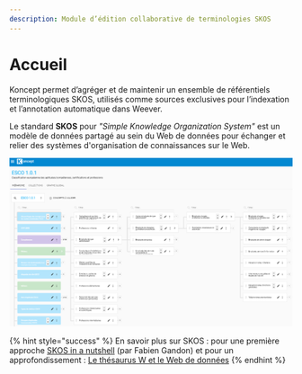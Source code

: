```yaml
---
description: Module d’édition collaborative de terminologies SKOS
---
```


# Accueil

Koncept permet d’agréger et de maintenir un ensemble de référentiels terminologiques SKOS, utilisés comme sources exclusives pour l’indexation et l’annotation automatique dans Weever. 

Le standard **SKOS** pour  _"Simple Knowledge Organization System"_ est un modèle de données partagé au sein du Web de données pour échanger et relier des systèmes d'organisation de connaissances sur le Web.

![Exemple du Th&#xE9;saurus ESCO \(classification europ&#xE9;enne des comp&#xE9;tences\)](.gitbook/assets/image%20%282%29.png)

{% hint style="success" %}
En savoir plus sur SKOS : pour une première approche [SKOS in a nutshell](https://www.slideshare.net/fabien_gandon/skos-in-a-nutshell-368338) \(par Fabien Gandon\) et pour un approfondissement : [Le thésaurus W et le Web de données](http://data.culture.fr/thesaurus/static/thesaurus-w-web-de-donnees)
{% endhint %}



